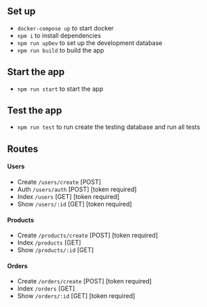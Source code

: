 ## Set up

- `docker-compose up` to start docker
- `npm i` to install dependencies
- `npm run upDev` to set up the development database
- `npm run build` to build the app

## Start the app
- `npm run start` to start the app


## Test the app

- `npm run test` to run create the testing database and run all tests

## Routes 

#### Users
- Create `/users/create` [POST] 
- Auth `/users/auth` [POST] [token required]
- Index `/users` [GET] [token required]
- Show `/users/:id` [GET] [token required]

#### Products
- Create `/products/create` [POST] [token required]
- Index `/products` [GET]
- Show `/products/:id` [GET]

#### Orders
- Create `/orders/create` [POST] [token required]
- Index `/orders` [GET] 
- Show `/orders/:id` [GET] [token required]